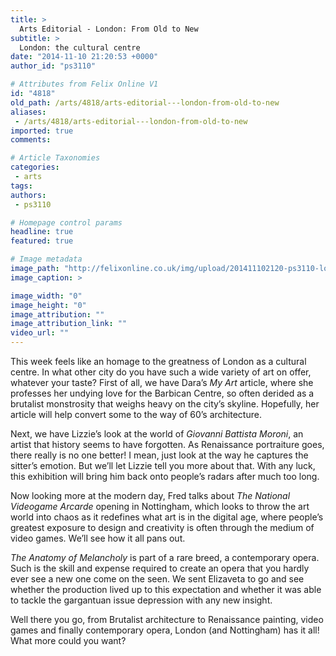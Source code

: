 ```yaml
---
title: >
  Arts Editorial - London: From Old to New
subtitle: >
  London: the cultural centre
date: "2014-11-10 21:20:53 +0000"
author_id: "ps3110"

# Attributes from Felix Online V1
id: "4818"
old_path: /arts/4818/arts-editorial---london-from-old-to-new
aliases:
 - /arts/4818/arts-editorial---london-from-old-to-new
imported: true
comments:

# Article Taxonomies
categories:
 - arts
tags:
authors:
 - ps3110

# Homepage control params
headline: true
featured: true

# Image metadata
image_path: "http://felixonline.co.uk/img/upload/201411102120-ps3110-london-3_2885892b.jpg"
image_caption: >

image_width: "0"
image_height: "0"
image_attribution: ""
image_attribution_link: ""
video_url: ""
---
```


This week feels like an homage to the greatness of London as a cultural centre. In what other city do you have such a wide variety of art on offer, whatever your taste? First of all, we have Dara’s _My Art_ article, where she professes her undying love for the Barbican Centre, so often derided as a brutalist monstrosity that weighs heavy on the city’s skyline. Hopefully, her article will help convert some to the way of 60’s architecture.

Next, we have Lizzie’s look at the world of _Giovanni Battista Moroni_, an artist that history seems to have forgotten. As Renaissance portraiture goes, there really is no one better! I mean, just look at the way he captures the sitter’s emotion. But we’ll let Lizzie tell you more about that. With any luck, this exhibition will bring him back onto people’s radars after much too long.

Now looking more at the modern day, Fred talks about _The National Videogame Arcarde_ opening in Nottingham, which looks to throw the art world into chaos as it redefines what art is in the digital age, where people’s greatest exposure to design and creativity is often through the medium of video games. We’ll see how it all pans out.

_The Anatomy of Melancholy_ is part of a rare breed, a contemporary opera. Such is the skill and expense required to create an opera that you hardly ever see a new one come on the seen. We sent Elizaveta to go and see whether the production lived up to this expectation and whether it was able to tackle the gargantuan issue depression with any new insight.

Well there you go, from Brutalist architecture to Renaissance painting, video games and finally contemporary opera, London (and Nottingham) has it all! What more could you want?
